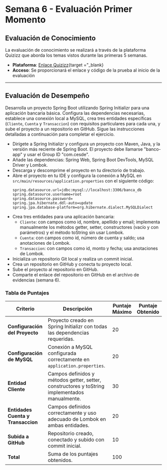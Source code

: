 # Semana 6 - Evaluación Primer Momento

## **Evaluación de Conocimiento**
La evaluación de conocimiento se realizará a través de la plataforma Quizizz que aborda los temas vistos durante las primeras 5 semanas.

- **Plataforma**: [Enlace Quizizz](https://quizizz.com/join){target ="_blank}
- **Acceso**: Se proporcionará el enlace y código de la prueba al inicio de la evaluación

---
## **Evaluación de Desempeño**

Desarrolla un proyecto Spring Boot utilizando Spring Initializr para una aplicación bancaria básica. Configura las dependencias necesarias, establece una conexión local a MySQL, crea tres entidades específicas (`Cliente`, `Cuenta` y `Transaccion`) con requisitos particulares para cada una, y sube el proyecto a un repositorio en GitHub. Sigue las instrucciones detalladas a continuación para completar el ejercicio.

- Dirígete a Spring Initializr y configura un proyecto con Maven, Java, y la versión más reciente de Spring Boot. El proyecto debe llamarse "banco-app" y usar el Group ID "com.cesde".
- Añade las dependencias: Spring Web, Spring Boot DevTools, MySQL Driver y Lombok.
- Descarga y descomprime el proyecto en tu directorio de trabajo.
- Abre el proyecto en tu IDE y configura la conexión a MySQL en `src/main/resources/application.properties` con el siguiente código:
   ```properties
   spring.datasource.url=jdbc:mysql://localhost:3306/banca_db
   spring.datasource.username=root
   spring.datasource.password=
   spring.jpa.hibernate.ddl-auto=update
   spring.jpa.database-platform=org.hibernate.dialect.MySQLDialect
   ```
- Crea tres entidades para una aplicación bancaria:
    * `Cliente`: con campos como id, nombre, apellido y email; implementa manualmente los métodos getter, setter, constructores (vacío y con parámetros) y el método toString sin usar Lombok.
    * `Cuenta`: con campos como id, número de cuenta y saldo; usa anotaciones de Lombok.
    * `Transaccion`: con campos como id, monto y fecha; usa anotaciones de Lombok.
- Inicializa un repositorio Git local y realiza un commit inicial.
- Crea un repositorio en GitHub y conecta tu proyecto local.
- Sube el proyecto al repositorio en GitHub.
- Comparte el enlace del repositorio en GitHub en el archivo de evidencias (semana 6).

### Tabla de Puntajes

| **Criterio**                       | **Descripción**                                                                 | **Puntaje Máximo** | **Puntaje Obtenido** |
|------------------------------------|---------------------------------------------------------------------------------|---------------------|----------------------|
| **Configuración del Proyecto**     | Proyecto creado en Spring Initializr con todas las dependencias requeridas.     | 20                  |                      |
| **Configuración de MySQL**         | Conexión a MySQL configurada correctamente en `application.properties`.         | 20                  |                      |
| **Entidad Cliente**                | Campos definidos y métodos getter, setter, constructores y toString implementados manualmente. | 30                  |                      |
| **Entidades Cuenta y Transaccion** | Campos definidos correctamente y uso adecuado de Lombok en ambas entidades.    | 20                  |                      |
| **Subida a GitHub**                | Repositorio creado, conectado y subido con commit inicial.                      | 10                  |                      |
| **Total**                          | Suma de los puntajes obtenidos.                                                 | 100                 |                      |
